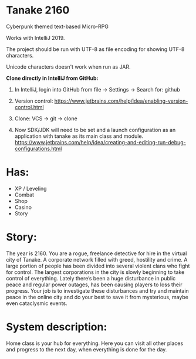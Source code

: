 # Tanake 2160
Cyberpunk themed text-based Micro-RPG

Works with IntelliJ 2019.

The project should be run with UTF-8 as file encoding for showing UTF-8 characters.

Unicode characters doesn't work when run as JAR.

**Clone directly in IntelliJ from GitHub:**

1. In IntelliJ, login into GitHub from file -> Settings -> Search for: github

2. Version control: https://www.jetbrains.com/help/idea/enabling-version-control.html  

3. Clone: VCS -> git -> clone

4. Now SDK/JDK will need to be set and a launch configuration as an application with tanake as its main class and module.
https://www.jetbrains.com/help/idea/creating-and-editing-run-debug-configurations.html

# Has:

- XP / Leveling 
- Combat 
- Shop
- Casino
- Story

# Story:
The year is 2160. You are a rogue, freelance detective for hire in the virtual
city of Tanake. A corporate network filled with greed, hostility and crime. 
A large portion of people has been divided into several violent clans who fight for control. 
The largest corporations in the city is slowly beginning to take control of everything.
Lately there’s been a huge disturbance in public peace and regular power outages,
has been causing players to loss their progress. Your job is to investigate
these disturbances and try and maintain peace in the online city 
and do your best to save it from mysterious, maybe even cataclysmic events.

# System description:
Home class is your hub for everything. Here you can visit all other places and progress to the next day, when everything is done for the day. 
